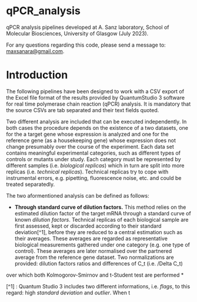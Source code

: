 # qPCR_analysis
qPCR analysis pipelines developed at A. Sanz laboratory, School of Molecular Biosciences, University of Glasgow (July 2023).

For any questions regarding this code, please send a message to: maxsanara@gmail.com.

# Introduction
The following pipelines have been designed to work with a CSV export of the Excel file format of the results provided by QuantumStudio 3 software for real time polymerase chain reaction (qPCR) analysis. It is mandatory that the source CSVs are tab separated and their text fields quoted. 

Two different analysis are included that can be executed independently. In both cases the procedure depends on the existence of a two datasets, one for the a target gene whose expression is analyzed and one for the reference gene (as a housekeeping gene) whose expression does not change presumably over the course of the experiment. Each data set contains meaningful experimental categories, such as different types of controls or mutants under study. Each category must be represented by different samples (i.e. _biological replicas_) which in turn are split into more replicas (i.e. _technical replicas_). Technical replicas try to cope with instrumental errors, e.g. pipetting, fluorescence noise, etc. and could be treated separatedly.

The two aformentioned analysis can be defined as follows: 

* **Through standard curve of dilution factors.** This method relies on the estimated dilution factor of the target mRNA through a standard curve of known *dilution factors*. Technical replicas of each biological sample are first assessed, kept or discarded according to their standard deviation[^1], before they are reduced to a central estimation such as their averages. These averages are regarded as representative biological measurements gathered under one category (e.g. one type of control). These averages are later normalised over the partnered average from the reference gene dataset. Two normalizations are provided: dilution factors ratios and differences of C_t (i.e. /Delta C_t)

over which both Kolmogorov-Smirnov and t-Student test are performed
*

[^1] : Quantum Studio 3 includes two different informations, i.e. *flags*, to this regard: high _standard deviation_ and _outlier_. When t
